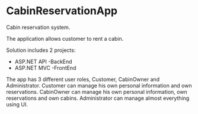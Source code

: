 # CabinReservationApp
Cabin reservation system.

The application allows customer to rent a cabin. 

Solution includes 2 projects:
- ASP.NET API -BackEnd 
- ASP.NET MVC -FrontEnd

The app has 3 different user roles, Customer, CabinOwner and Administrator.
Customer can manage his own personal information and own reservations.
CabinOwner can manage his own personal information, own reservations and own cabins.
Administrator can manage almost everything using UI.
